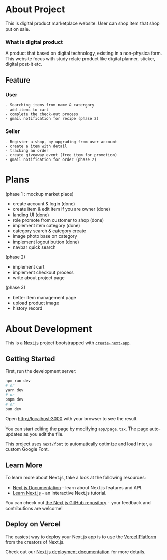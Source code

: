 # About Project

This is digital product marketplace website. User can shop item that shop put on sale.

### What is digital product

A product that based on digital technology, existing in a non-physica form. This website focus with study relate product like digital planner, sticker, digital post-it etc.

## **Feature**

### User

    - Searching items from name & catergory
    - add items to cart
    - complete the check-out process
    - gmail notification for recipe (phase 2)

### Seller

    - Register a shop, by upgrading from user account
    - create a item with detail
    - tracking an order
    - create giveaway event (free item for promotion)
    - gmail notification for order (phase 2)

# Plans

(phase 1 : mockup market place)

- create account & login (done)
- create item & edit item if you are owner (done)
- landing UI (done)
- role promote from customer to shop (done)
- implement item category (done)
- category search & category create
- image photo base on category
- implement logout button (done)
- navbar quick search

(phase 2)

- implement cart
- implement checkout process
- write about project page

(phase 3)

- better item management page
- upload product image
- history record

# About Development

This is a [Next.js](https://nextjs.org/) project bootstrapped with [`create-next-app`](https://github.com/vercel/next.js/tree/canary/packages/create-next-app).

## Getting Started

First, run the development server:

```bash
npm run dev
# or
yarn dev
# or
pnpm dev
# or
bun dev
```

Open [http://localhost:3000](http://localhost:3000) with your browser to see the result.

You can start editing the page by modifying `app/page.tsx`. The page auto-updates as you edit the file.

This project uses [`next/font`](https://nextjs.org/docs/basic-features/font-optimization) to automatically optimize and load Inter, a custom Google Font.

## Learn More

To learn more about Next.js, take a look at the following resources:

- [Next.js Documentation](https://nextjs.org/docs) - learn about Next.js features and API.
- [Learn Next.js](https://nextjs.org/learn) - an interactive Next.js tutorial.

You can check out [the Next.js GitHub repository](https://github.com/vercel/next.js/) - your feedback and contributions are welcome!

## Deploy on Vercel

The easiest way to deploy your Next.js app is to use the [Vercel Platform](https://vercel.com/new?utm_medium=default-template&filter=next.js&utm_source=create-next-app&utm_campaign=create-next-app-readme) from the creators of Next.js.

Check out our [Next.js deployment documentation](https://nextjs.org/docs/deployment) for more details.

